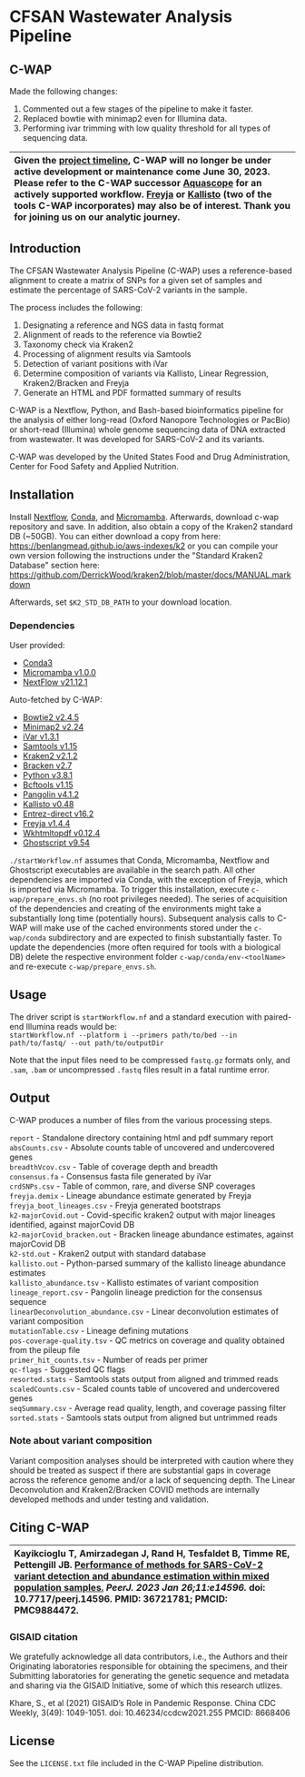# CFSAN Wastewater Analysis Pipeline 
## C-WAP

Made the following changes:
1. Commented out a few stages of the pipeline to make it faster.
2. Replaced bowtie with minimap2 even for Illumina data.
3. Performing ivar trimming with low quality threshold for all types of sequencing data.


| **Given the [project timeline](https://www.fda.gov/food/whole-genome-sequencing-wgs-program/wastewater-surveillance-sars-cov-2-variants), C-WAP will no longer be under active development or maintenance come June 30, 2023. Please refer to the C-WAP successor [Aquascope](https://github.com/CDCgov/aquascope) for an actively supported workflow. [Freyja](https://github.com/andersen-lab/Freyja) or [Kallisto](https://github.com/pachterlab/kallisto) (two of the tools C-WAP incorporates) may also be of interest. Thank you for joining us on our analytic journey.**  | 
|:------ |

## Introduction

The CFSAN Wastewater Analysis Pipeline (C-WAP) uses a reference-based alignment to create a matrix of SNPs for a given set of samples and estimate the percentage of SARS-CoV-2 variants in the sample. 

The process includes the following:
1. Designating a reference and NGS data in fastq format
2. Alignment of reads to the reference via Bowtie2
3. Taxonomy check via Kraken2
4. Processing of alignment results via Samtools
5. Detection of variant positions with iVar
6. Determine composition of variants via Kallisto, Linear Regression, Kraken2/Bracken and Freyja
7. Generate an HTML and PDF formatted summary of results

C-WAP is a Nextflow, Python, and Bash-based bioinformatics pipeline for the analysis of either long-read (Oxford Nanopore Technologies or PacBio) or short-read (Illumina) whole genome sequencing data of DNA extracted from wastewater. It was developed for SARS-CoV-2 and its variants.

C-WAP was developed by the United States Food and Drug Administration, Center for Food Safety and Applied Nutrition.

## Installation

Install [Nextflow](https://github.com/nextflow-io/nextflow/releases/tag/v21.12.1-edge), [Conda](https://docs.conda.io/en/latest/miniconda.html), and [Micromamba](https://github.com/mamba-org/micromamba-docker/releases/tag/v1.0.0). Afterwards, download c-wap repository and save. In addition, also obtain a copy of the Kraken2 standard DB (~50GB). You can either download a copy from here: https://benlangmead.github.io/aws-indexes/k2 or you can compile your own version following the instructions under the "Standard Kraken2 Database" section here: https://github.com/DerrickWood/kraken2/blob/master/docs/MANUAL.markdown

Afterwards, set `$K2_STD_DB_PATH` to your download location.

### Dependencies

User provided:
* [Conda3](https://docs.conda.io/en/latest/miniconda.html)
* [Micromamba v1.0.0](https://github.com/mamba-org/micromamba-docker/releases/tag/v1.0.0)
* [NextFlow v21.12.1](https://github.com/nextflow-io/nextflow/releases/tag/v21.12.1-edge)

Auto-fetched by C-WAP:
* [Bowtie2 v2.4.5](http://bowtie-bio.sourceforge.net/bowtie2/manual.shtml)
* [Minimap2 v2.24](https://github.com/lh3/minimap2)
* [iVar v1.3.1](https://github.com/andersen-lab/ivar)
* [Samtools v1.15](https://github.com/samtools/)
* [Kraken2 v2.1.2 ](https://github.com/DerrickWood/kraken2)
* [Bracken v2.7](https://github.com/jenniferlu717/Bracken)
* [Python v3.8.1](https://www.python.org/)
* [Bcftools v1.15](https://github.com/samtools/bcftools)
* [Pangolin v4.1.2](https://github.com/cov-lineages/pangolin)
* [Kallisto v0.48](https://github.com/pachterlab/kallisto)
* [Entrez-direct v16.2](https://www.ncbi.nlm.nih.gov/books/NBK179288/)
* [Freyja v1.4.4](https://github.com/andersen-lab/Freyja)
* [Wkhtmltopdf v0.12.4](https://github.com/wkhtmltopdf)
* [Ghostscript v9.54](https://www.ghostscript.com)

`./startWorkflow.nf` assumes that Conda, Micromamba, Nextflow and Ghostscript executables are available in the search path. All other dependencies are imported via Conda, with the exception of Freyja, which is imported via Micromamba. To trigger this installation, execute `c-wap/prepare_envs.sh` (no root privileges needed). The series of acquisition of the dependencies and creating of the environments might take a substantially long time (potentially hours). Subsequent analysis calls to C-WAP will make use of the cached environments stored under the `c-wap/conda` subdirectory and are expected to finish substantially faster. To update the dependencies (more often required for tools with a biological DB) delete the respective environment folder `c-wap/conda/env-<toolName>` and re-execute `c-wap/prepare_envs.sh`.

## Usage 

The driver script is `startWorkflow.nf` and a standard execution with paired-end Illumina reads would be:  
`startWorkflow.nf --platform i --primers path/to/bed --in path/to/fastq/ --out path/to/outputDir`

Note that the input files need to be compressed `fastq.gz` formats only, and `.sam`, `.bam` or uncompressed `.fastq` files result in a fatal runtime error.

## Output

C-WAP produces a number of files from the various processing steps.  

`report` - Standalone directory containing html and pdf summary report  
`absCounts.csv` - Absolute counts table of uncovered and undercovered genes  
`breadthVcov.csv` - Table of coverage depth and breadth  
`consensus.fa` - Consensus fasta file generated by iVar  
`crdSNPs.csv` - Table of common, rare, and diverse SNP coverages  
`freyja.demix` - Lineage abundance estimate generated by Freyja  
`freyja_boot_lineages.csv` - Freyja generated bootstraps  
`k2-majorCovid.out` - Covid-specific kraken2 output with major lineages identified, against majorCovid DB  
`k2-majorCovid_bracken.out` - Bracken lineage abundance estimates, against majorCovid DB  
`k2-std.out` - Kraken2 output with standard database  
`kallisto.out` - Python-parsed summary of the kallisto lineage abundance estimates  
`kallisto_abundance.tsv` - Kallisto estimates of variant composition  
`lineage_report.csv` - Pangolin lineage prediction for the consensus sequence  
`linearDeconvolution_abundance.csv` - Linear deconvolution estimates of variant composition  
`mutationTable.csv` - Lineage defining mutations  
`pos-coverage-quality.tsv` - QC metrics on coverage and quality obtained from the pileup file  
`primer_hit_counts.tsv` - Number of reads per primer  
`qc-flags` - Suggested QC flags  
`resorted.stats` - Samtools stats output from aligned and trimmed reads  
`scaledCounts.csv` - Scaled counts table of uncovered and undercovered genes  
`seqSummary.csv` - Average read quality, length, and coverage passing filter  
`sorted.stats` - Samtools stats output from aligned but untrimmed reads  


### Note about variant composition

Variant composition analyses should be interpreted with caution where they should be treated as suspect if there are substantial gaps in coverage across the reference genome and/or a lack of sequencing depth.  The Linear Deconvolution and Kraken2/Bracken COVID methods are internally developed methods and under testing and validation.  

## Citing C-WAP

| **Kayikcioglu T, Amirzadegan J, Rand H, Tesfaldet B, Timme RE, Pettengill JB. [Performance of methods for SARS-CoV-2 variant detection and abundance estimation within mixed population samples.](https://pubmed.ncbi.nlm.nih.gov/36721781/) ***PeerJ. 2023 Jan 26;11:e14596.*** doi: 10.7717/peerj.14596. PMID: 36721781; PMCID: PMC9884472.** | 
|:------ | 

### GISAID citation

We gratefully acknowledge all data contributors, i.e., the Authors and their Originating laboratories responsible for obtaining the specimens, and their Submitting laboratories for generating the genetic sequence and metadata and sharing via the GISAID Initiative, some of which this research utlizes.

Khare, S., et al (2021) GISAID’s Role in Pandemic Response. China CDC Weekly, 3(49): 1049-1051. doi: 10.46234/ccdcw2021.255 PMCID: 8668406

## License

See the `LICENSE.txt` file included in the C-WAP Pipeline distribution.
